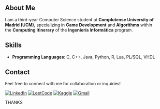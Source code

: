## About Me

I am a third-year Computer Science student at **Complutense University of Madrid (UCM)**, specializing in **Game Development** and **Algorithms** within the **Computing Itinerary** of the **Ingeniería Informática** program. 

## Skills

- **Programming Languages**: C, C++, Java, Python, R, Lua, PL/SQL, VHDL


## Contact

Feel free to connect with me for collaboration or inquiries!

 [![LinkedIn](https://img.icons8.com/ios-filled/50/0072b1/linkedin.png)](https://www.linkedin.com/in/hibjan/) 
 [![LeetCode](https://img.icons8.com/?size=50&id=9L16NypUzu38&format=png&color=000000)](https://leetcode.com/u/hibjan/)
 [![Kaggle](https://cdn4.iconfinder.com/data/icons/logos-and-brands/512/189_Kaggle_logo_logos-512.png)]((https://www.kaggle.com/juanandrshibjan)) 
 [![Gmail](https://img.icons8.com/ios-filled/50/ea4335/gmail.png)](mailto:hibjanjuan@gmail.com) 

 

THANKS
